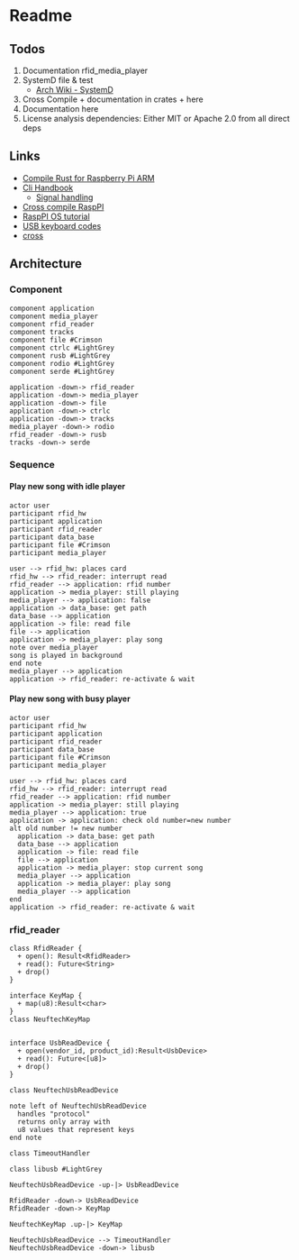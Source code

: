 # Readme

## Todos

1. Documentation rfid_media_player
2. SystemD file & test
    * [Arch Wiki - SystemD](https://wiki.archlinux.org/index.php/Systemd)
3. Cross Compile + documentation in crates + here
4. Documentation here
5. License analysis dependencies: Either MIT or Apache 2.0 from all direct deps

## Links

* [Compile Rust for Raspberry Pi ARM](https://medium.com/swlh/compiling-rust-for-raspberry-pi-arm-922b55dbb050)
* [Cli Handbook](https://rust-cli.github.io/book/index.html)
  * [Signal handling](https://rust-cli.github.io/book/in-depth/signals.html)
* [Cross compile RaspPI](https://chacin.dev/blog/cross-compiling-rust-for-the-raspberry-pi/)
* [RaspPI OS tutorial](https://github.com/rust-embedded/rust-raspberrypi-OS-tutorials)
* [USB keyboard codes](https://www.win.tue.nl/~aeb/linux/kbd/scancodes-14.html)
* [cross](https://crates.io/crates/cross)


## Architecture

### Component

```plantuml
component application
component media_player
component rfid_reader
component tracks
component file #Crimson
component ctrlc #LightGrey
component rusb #LightGrey
component rodio #LightGrey
component serde #LightGrey

application -down-> rfid_reader
application -down-> media_player
application -down-> file
application -down-> ctrlc
application -down-> tracks
media_player -down-> rodio
rfid_reader -down-> rusb
tracks -down-> serde

```

### Sequence

#### Play new song with idle player

```plantuml
actor user
participant rfid_hw
participant application
participant rfid_reader
participant data_base
participant file #Crimson
participant media_player

user --> rfid_hw: places card
rfid_hw --> rfid_reader: interrupt read
rfid_reader --> application: rfid number
application -> media_player: still playing
media_player --> application: false 
application -> data_base: get path
data_base --> application
application -> file: read file
file --> application
application -> media_player: play song
note over media_player
song is played in background
end note
media_player --> application
application -> rfid_reader: re-activate & wait
```

#### Play new song with busy player

```plantuml
actor user
participant rfid_hw
participant application
participant rfid_reader
participant data_base
participant file #Crimson
participant media_player

user --> rfid_hw: places card
rfid_hw --> rfid_reader: interrupt read
rfid_reader --> application: rfid number
application -> media_player: still playing
media_player --> application: true
application -> application: check old number=new number
alt old number != new number
  application -> data_base: get path
  data_base --> application
  application -> file: read file
  file --> application
  application -> media_player: stop current song
  media_player --> application
  application -> media_player: play song
  media_player --> application
end
application -> rfid_reader: re-activate & wait
```

### rfid_reader

```plantuml
class RfidReader {
  + open(): Result<RfidReader>
  + read(): Future<String>
  + drop()
}

interface KeyMap {
  + map(u8):Result<char>
}
class NeuftechKeyMap


interface UsbReadDevice {
  + open(vendor_id, product_id):Result<UsbDevice>
  + read(): Future<[u8]>
  + drop()
}

class NeuftechUsbReadDevice

note left of NeuftechUsbReadDevice
  handles "protocol"
  returns only array with
  u8 values that represent keys
end note

class TimeoutHandler

class libusb #LightGrey

NeuftechUsbReadDevice -up-|> UsbReadDevice

RfidReader -down-> UsbReadDevice
RfidReader -down-> KeyMap

NeuftechKeyMap .up-|> KeyMap

NeuftechUsbReadDevice --> TimeoutHandler
NeuftechUsbReadDevice -down-> libusb
```

